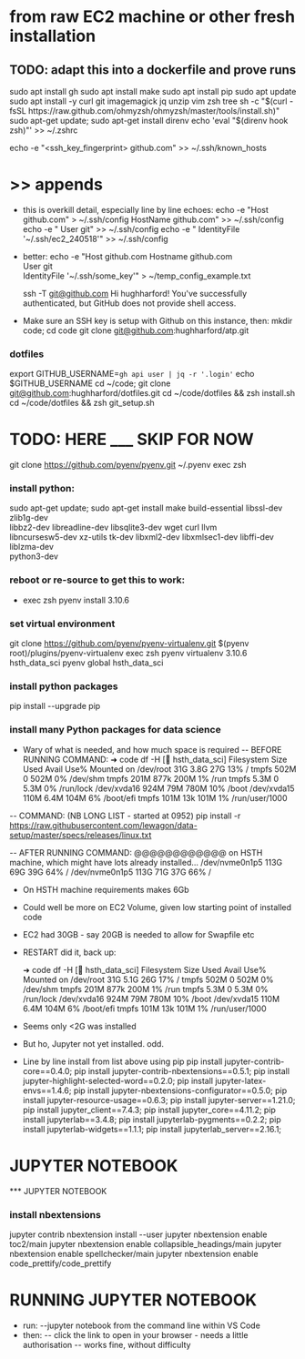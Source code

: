 # from raw EC2 machine or other fresh installation

## TODO: adapt this into a dockerfile and prove runs

sudo apt install gh
sudo apt install make
sudo apt install pip
sudo apt update
sudo apt install -y curl git imagemagick jq unzip vim zsh tree
sh -c "$(curl -fsSL https://raw.github.com/ohmyzsh/ohmyzsh/master/tools/install.sh)"
sudo apt-get update; sudo apt-get install direnv
echo 'eval "$(direnv hook zsh)"' >> ~/.zshrc

echo -e "<ssh_key_fingerprint> github.com" >> ~/.ssh/known_hosts
# >> appends

- this is overkill detail, especially line by line echoes:
    echo -e "Host github.com" > ~/.ssh/config
      HostName github.com" >> ~/.ssh/config
    echo -e "  User git" >> ~/.ssh/config
    echo -e "  IdentityFile '~/.ssh/ec2_240518'" >> ~/.ssh/config

- better:
echo -e "Host github.com
    Hostname github.com                            
    User git                  
    IdentityFile '~/.ssh/some_key'" > ~/temp_config_example.txt

    ssh -T git@github.com
    Hi hughharford! You've successfully authenticated, but GitHub does not provide shell access.

- Make sure an SSH key is setup with Github on this instance, then:
mkdir code; cd code
git clone git@github.com:hughharford/atp.git


### dotfiles
export GITHUB_USERNAME=`gh api user | jq -r '.login'`
echo $GITHUB_USERNAME
cd ~/code; git clone git@github.com:hughharford/dotfiles.git
cd ~/code/dotfiles && zsh install.sh
cd ~/code/dotfiles && zsh git_setup.sh

# TODO: HERE ___ SKIP FOR NOW
<!-- vim ~/.zshrc and add ssh-agent to the end of the plugins= list
save and exit -->

git clone https://github.com/pyenv/pyenv.git ~/.pyenv
exec zsh

### install python:
sudo apt-get update; sudo apt-get install make build-essential libssl-dev zlib1g-dev \
libbz2-dev libreadline-dev libsqlite3-dev wget curl llvm \
libncursesw5-dev xz-utils tk-dev libxml2-dev libxmlsec1-dev libffi-dev liblzma-dev \
python3-dev

### reboot or re-source to get this to work: 
- exec zsh
pyenv install 3.10.6

### set virtual environment
git clone https://github.com/pyenv/pyenv-virtualenv.git $(pyenv root)/plugins/pyenv-virtualenv
exec zsh
pyenv virtualenv 3.10.6 hsth_data_sci
pyenv global hsth_data_sci

### install python packages
pip install --upgrade pip

### install many Python packages for data science
- Wary of what is needed, and how much space is required
-- BEFORE RUNNING COMMAND:
    ➜  code df -H                                                       [🐍 hsth_data_sci]
    Filesystem      Size  Used Avail Use% Mounted on
    /dev/root        31G  3.8G   27G  13% /
    tmpfs           502M     0  502M   0% /dev/shm
    tmpfs           201M  877k  200M   1% /run
    tmpfs           5.3M     0  5.3M   0% /run/lock
    /dev/xvda16     924M   79M  780M  10% /boot
    /dev/xvda15     110M  6.4M  104M   6% /boot/efi
    tmpfs           101M   13k  101M   1% /run/user/1000

-- COMMAND: (NB LONG LIST - started at 0952)
pip install -r https://raw.githubusercontent.com/lewagon/data-setup/master/specs/releases/linux.txt

-- AFTER RUNNING COMMAND:
@@@@@@@@@@@@ on HSTH machine, which might have lots already installed...
/dev/nvme0n1p5  113G   69G   39G  64% /
/dev/nvme0n1p5  113G   71G   37G  66% / 
- On HSTH machine requirements makes 6Gb
- Could well be more on EC2 Volume, given low starting point of installed code
- EC2 had 30GB - say 20GB is needed to allow for Swapfile etc
- RESTART did it, back up:

  ➜  code df -H                                                        [🐍 hsth_data_sci]
  Filesystem      Size  Used Avail Use% Mounted on
  /dev/root        31G  5.1G   26G  17% /
  tmpfs           502M     0  502M   0% /dev/shm
  tmpfs           201M  877k  200M   1% /run
  tmpfs           5.3M     0  5.3M   0% /run/lock
  /dev/xvda16     924M   79M  780M  10% /boot
  /dev/xvda15     110M  6.4M  104M   6% /boot/efi
  tmpfs           101M   13k  101M   1% /run/user/1000

- Seems only <2G was installed
- But ho, Jupyter not yet installed. odd.

- Line by line install from list above using pip
pip install jupyter-contrib-core==0.4.0;
pip install jupyter-contrib-nbextensions==0.5.1;
pip install jupyter-highlight-selected-word==0.2.0;
pip install jupyter-latex-envs==1.4.6;
pip install jupyter-nbextensions-configurator==0.5.0;
pip install jupyter-resource-usage==0.6.3;
pip install jupyter-server==1.21.0;
pip install jupyter_client==7.4.3;
pip install jupyter_core==4.11.2;
pip install jupyterlab==3.4.8;
pip install jupyterlab-pygments==0.2.2;
pip install jupyterlab-widgets==1.1.1;
pip install jupyterlab_server==2.16.1;


# JUPYTER NOTEBOOK
*** JUPYTER NOTEBOOK
### install nbextensions
jupyter contrib nbextension install --user
jupyter nbextension enable toc2/main
jupyter nbextension enable collapsible_headings/main
jupyter nbextension enable spellchecker/main
jupyter nbextension enable code_prettify/code_prettify

# RUNNING JUPYTER NOTEBOOK
- run:
  --jupyter notebook from the command line within VS Code
- then:
  -- click the link to open in your browser - needs a little authorisation
  -- works fine, without difficulty
